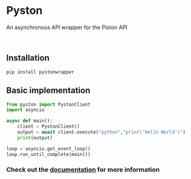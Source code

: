 # Pyston
An asynchronous API wrapper for the Piston API

<br>

## Installation
```
pip install pystonwrapper
```

## Basic implementation
```py
from pyston import PystonClient
import asyncio

async def main():
    client = PystonClient()
    output = await client.execute("python","print('Hello World')")
    print(output)

loop = asyncio.get_event_loop()
loop.run_until_complete(main())
```
### Check out the [documentation]("https://github.com/ffaanngg/pyston") for more information
